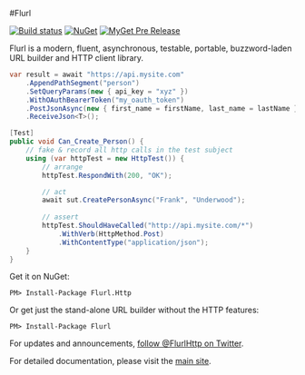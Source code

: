 #Flurl

[![Build 
status](https://ci.appveyor.com/api/projects/status/hec8ioqg0j07ttg5?svg=true)](https://ci.appveyor.com/project/kroniak/flurl) 
[![NuGet](https://img.shields.io/nuget/v/Flurl.Http.svg?maxAge=86400)](https://www.nuget.org/packages/Flurl.Http/)
[![MyGet Pre 
Release](https://img.shields.io/myget/flurl/vpre/Flurl.Http.svg?maxAge=86400)](https://www.myget.org/feed/flurl/package/nuget/Flurl.Http)

Flurl is a modern, fluent, asynchronous, testable, portable, buzzword-laden URL builder and HTTP client library.

````c#
var result = await "https://api.mysite.com"
    .AppendPathSegment("person")
    .SetQueryParams(new { api_key = "xyz" })
    .WithOAuthBearerToken("my_oauth_token")
    .PostJsonAsync(new { first_name = firstName, last_name = lastName })
    .ReceiveJson<T>();

[Test]
public void Can_Create_Person() {
	// fake & record all http calls in the test subject
    using (var httpTest = new HttpTest()) {
        // arrange
        httpTest.RespondWith(200, "OK");

        // act
        await sut.CreatePersonAsync("Frank", "Underwood");
        
        // assert
        httpTest.ShouldHaveCalled("http://api.mysite.com/*")
            .WithVerb(HttpMethod.Post)
            .WithContentType("application/json");
    }
}
````

Get it on NuGet:

`PM> Install-Package Flurl.Http`

Or get just the stand-alone URL builder without the HTTP features:

`PM> Install-Package Flurl`

For updates and announcements, [follow @FlurlHttp on Twitter](https://twitter.com/intent/user?screen_name=FlurlHttp).

For detailed documentation, please visit the [main site](http://tmenier.github.io/Flurl/).
